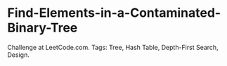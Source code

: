 # Find-Elements-in-a-Contaminated-Binary-Tree
Challenge at LeetCode.com. Tags: Tree, Hash Table, Depth-First Search, Design.
